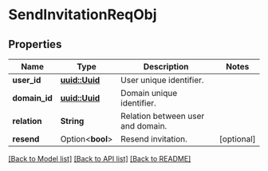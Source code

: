# SendInvitationReqObj

## Properties

Name | Type | Description | Notes
------------ | ------------- | ------------- | -------------
**user_id** | [**uuid::Uuid**](uuid::Uuid.md) | User unique identifier. | 
**domain_id** | [**uuid::Uuid**](uuid::Uuid.md) | Domain unique identifier. | 
**relation** | **String** | Relation between user and domain. | 
**resend** | Option<**bool**> | Resend invitation. | [optional]

[[Back to Model list]](../README.md#documentation-for-models) [[Back to API list]](../README.md#documentation-for-api-endpoints) [[Back to README]](../README.md)


